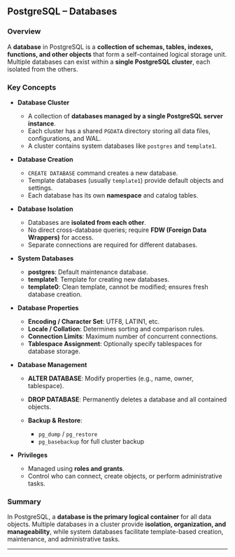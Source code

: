 ## PostgreSQL – Databases

### Overview

A **database** in PostgreSQL is a **collection of schemas, tables, indexes, functions, and other objects** that form a self-contained logical storage unit. Multiple databases can exist within a **single PostgreSQL cluster**, each isolated from the others.

### Key Concepts

* **Database Cluster**

  * A collection of **databases managed by a single PostgreSQL server instance**.
  * Each cluster has a shared `PGDATA` directory storing all data files, configurations, and WAL.
  * A cluster contains system databases like `postgres` and `template1`.

* **Database Creation**

  * `CREATE DATABASE` command creates a new database.
  * Template databases (usually `template1`) provide default objects and settings.
  * Each database has its own **namespace** and catalog tables.

* **Database Isolation**

  * Databases are **isolated from each other**.
  * No direct cross-database queries; require **FDW (Foreign Data Wrappers)** for access.
  * Separate connections are required for different databases.

* **System Databases**

  * **postgres**: Default maintenance database.
  * **template1**: Template for creating new databases.
  * **template0**: Clean template, cannot be modified; ensures fresh database creation.

* **Database Properties**

  * **Encoding / Character Set**: UTF8, LATIN1, etc.
  * **Locale / Collation**: Determines sorting and comparison rules.
  * **Connection Limits**: Maximum number of concurrent connections.
  * **Tablespace Assignment**: Optionally specify tablespaces for database storage.

* **Database Management**

  * **ALTER DATABASE**: Modify properties (e.g., name, owner, tablespace).
  * **DROP DATABASE**: Permanently deletes a database and all contained objects.
  * **Backup & Restore**:

    * `pg_dump` / `pg_restore`
    * `pg_basebackup` for full cluster backup

* **Privileges**

  * Managed using **roles and grants**.
  * Control who can connect, create objects, or perform administrative tasks.

### Summary

In PostgreSQL, a **database is the primary logical container** for all data objects. Multiple databases in a cluster provide **isolation, organization, and manageability**, while system databases facilitate template-based creation, maintenance, and administrative tasks.

---
